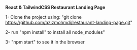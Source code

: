 **React & TailwindCSS Restaurant Landing Page**

1- Clone the project using: "git clone https://github.com/azizmohmdi/restaurant-landing-page.git"

2- run "npm install" to install all node_modules"

3- "npm start" to see it in the browser
